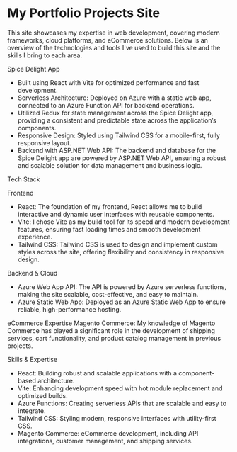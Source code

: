 # My Portfolio Projects Site

This site showcases my expertise in web development, covering modern frameworks, cloud platforms, and eCommerce solutions. Below is an overview of the technologies and tools I've used to build this site and the skills I bring to each area.

Spice Delight App
* Built using React with Vite for optimized performance and fast development.
* Serverless Architecture: Deployed on Azure with a static web app, connected to an Azure Function API for backend operations.
* Utilized Redux for state management across the Spice Delight app, providing a consistent and predictable state across the application’s components.
* Responsive Design: Styled using Tailwind CSS for a mobile-first, fully responsive layout.
* Backend with ASP.NET Web API: The backend and database for the Spice Delight app are powered by ASP.NET Web API, ensuring a robust and scalable solution for data management and business logic.

Tech Stack

Frontend
* React: The foundation of my frontend, React allows me to build interactive and dynamic user interfaces with reusable components.
* Vite: I chose Vite as my build tool for its speed and modern development features, ensuring fast loading times and smooth development experience.
* Tailwind CSS: Tailwind CSS is used to design and implement custom styles across the site, offering flexibility and consistency in responsive design.

Backend & Cloud
* Azure Web App API: The API is powered by Azure serverless functions, making the site scalable, cost-effective, and easy to maintain.
* Azure Static Web App: Deployed as an Azure Static Web App to ensure reliable, high-performance hosting.

eCommerce Expertise
Magento Commerce: My knowledge of Magento Commerce has played a significant role in the development of shipping services, cart functionality, and product catalog management in previous projects.

Skills & Expertise
* React: Building robust and scalable applications with a component-based architecture.
* Vite: Enhancing development speed with hot module replacement and optimized builds.
* Azure Functions: Creating serverless APIs that are scalable and easy to integrate.
* Tailwind CSS: Styling modern, responsive interfaces with utility-first CSS.
* Magento Commerce: eCommerce development, including API integrations, customer management, and shipping services.
